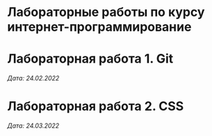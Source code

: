 # Лабораторные работы по курсу интернет-программирование

# Лабораторная работа 1. Git

*Дата: 24.02.2022* 

# Лабораторная работа 2. CSS

*Дата: 24.03.2022* 